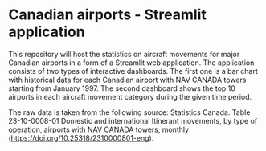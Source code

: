 # Canadian airports - Streamlit application
This repository will host the statistics on aircraft movements for major Canadian airports in a form of a Streamlit web application. The application consists of two types of interactive dashboards. The first one is a bar chart with historical data for each Canadian airport with NAV CANADA towers starting from January 1997. The second dashboard shows the top 10 airports in each aircraft movement category during the given time period.

The raw data is taken from the following source: Statistics Canada. Table 23-10-0008-01 Domestic and international Itinerant movements, by type of operation, airports with NAV CANADA towers, monthly (https://doi.org/10.25318/2310000801-eng).